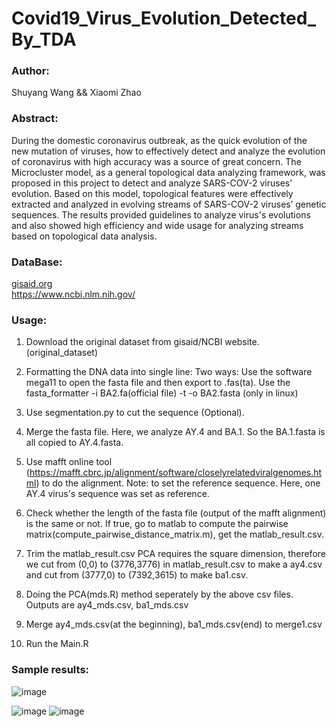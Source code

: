 # Covid19_Virus_Evolution_Detected_By_TDA

### Author:  
Shuyang Wang && Xiaomi Zhao  

### Abstract:  
During the domestic coronavirus outbreak, as the quick evolution of the new mutation of viruses, how to effectively detect and analyze the evolution of coronavirus with high accuracy was a source of great concern. The Microcluster model, as a general topological data analyzing framework, was proposed in this project to detect and analyze SARS-COV-2 viruses’ evolution. Based on this model, topological features were effectively extracted and analyzed in evolving streams of SARS-COV-2 viruses’ genetic sequences. The results provided guidelines to analyze virus's evolutions and also showed high efficiency and wide usage for analyzing streams based on topological data analysis. 

### DataBase:  
[gisaid.org](https://www.gisaid.org)  
https://www.ncbi.nlm.nih.gov/  

### Usage:  

1. Download the original dataset from gisaid/NCBI website.(original_dataset)
2. Formatting the DNA data into single line:
  Two ways:
	Use the software mega11 to open the fasta file and then export to .fas(ta).
	Use the fasta_formatter -i BA2.fa(official file) -t -o BA2.fasta (only in linux)

3. Use segmentation.py to cut the sequence (Optional).

4. Merge the fasta file. Here, we analyze AY.4 and BA.1. So the BA.1.fasta is all copied to AY.4.fasta.

5. Use mafft online tool (https://mafft.cbrc.jp/alignment/software/closelyrelatedviralgenomes.html) to do the alignment.
    	Note: to set the reference sequence. Here, one AY.4 virus's sequence was set as reference. 

6. Check whether the length of the fasta file (output of the mafft alignment) is the same or not. If true, go to matlab to compute the pairwise matrix(compute_pairwise_distance_matrix.m), get the matlab_result.csv.

7. Trim the matlab_result.csv
   PCA requires the square dimension, therefore we cut from (0,0) to (3776,3776) in matlab_result.csv to make a ay4.csv and cut from (3777,0) to (7392,3615) to make ba1.csv.

8. Doing the PCA(mds.R) method seperately by the above csv files. Outputs are ay4_mds.csv, ba1_mds.csv

9. Merge ay4_mds.csv(at the beginning), ba1_mds.csv(end) to merge1.csv

10. Run the Main.R

### Sample results:  

![image](https://user-images.githubusercontent.com/45084681/186265560-7d9204d3-dd59-4580-a2df-5910847f5a73.png)

![image](https://user-images.githubusercontent.com/45084681/186264748-8994504f-2984-45a8-add9-2dd905394f96.png)
![image](https://user-images.githubusercontent.com/45084681/186265030-32a974d6-5c00-4c84-8c08-93c5155f9113.png)

